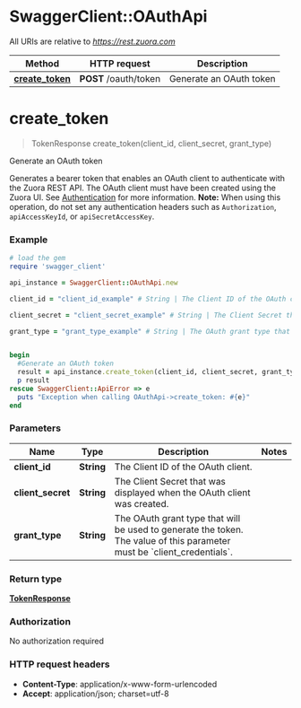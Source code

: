 # SwaggerClient::OAuthApi

All URIs are relative to *https://rest.zuora.com*

Method | HTTP request | Description
------------- | ------------- | -------------
[**create_token**](OAuthApi.md#create_token) | **POST** /oauth/token | Generate an OAuth token


# **create_token**
> TokenResponse create_token(client_id, client_secret, grant_type)

Generate an OAuth token

Generates a bearer token that enables an OAuth client to authenticate with the Zuora REST API. The OAuth client must have been created using the Zuora UI. See [Authentication](https://www.zuora.com/developer/api-reference/#section/Authentication) for more information.  **Note:** When using this operation, do not set any authentication headers such as `Authorization`, `apiAccessKeyId`, or `apiSecretAccessKey`. 

### Example
```ruby
# load the gem
require 'swagger_client'

api_instance = SwaggerClient::OAuthApi.new

client_id = "client_id_example" # String | The Client ID of the OAuth client. 

client_secret = "client_secret_example" # String | The Client Secret that was displayed when the OAuth client was created. 

grant_type = "grant_type_example" # String | The OAuth grant type that will be used to generate the token. The value of this parameter must be `client_credentials`. 


begin
  #Generate an OAuth token
  result = api_instance.create_token(client_id, client_secret, grant_type)
  p result
rescue SwaggerClient::ApiError => e
  puts "Exception when calling OAuthApi->create_token: #{e}"
end
```

### Parameters

Name | Type | Description  | Notes
------------- | ------------- | ------------- | -------------
 **client_id** | **String**| The Client ID of the OAuth client.  | 
 **client_secret** | **String**| The Client Secret that was displayed when the OAuth client was created.  | 
 **grant_type** | **String**| The OAuth grant type that will be used to generate the token. The value of this parameter must be &#x60;client_credentials&#x60;.  | 

### Return type

[**TokenResponse**](TokenResponse.md)

### Authorization

No authorization required

### HTTP request headers

 - **Content-Type**: application/x-www-form-urlencoded
 - **Accept**: application/json; charset=utf-8



